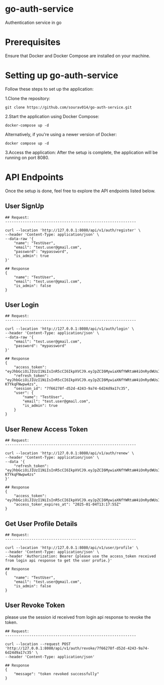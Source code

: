 # go-auth-service
Authentication service in go

# Prerequisites

Ensure that Docker and Docker Compose are installed on your machine.

# Setting up go-auth-service

Follow these steps to set up the application:

1.Clone the repository:
```
git clone https://github.com/sourav014/go-auth-service.git
```
2.Start the application using Docker Compose:
```
docker-compose up -d
```
Alternatively, if you're using a newer version of Docker:
```
docker compose up -d
```
3.Access the application: After the setup is complete, the application will be running on port 8080.

# API Endpoints

Once the setup is done, feel free to explore the API endpoints listed below.

## User SignUp
```
## Request:
------------------------------------------------------------

curl --location 'http://127.0.0.1:8080/api/v1/auth/register' \
--header 'Content-Type: application/json' \
--data-raw '{
    "name": "TestUser",
    "email": "test.user@gmail.com",
    "password": "mypassword",
    "is_admin": true
}'

## Response
{
    "name": "TestUser",
    "email": "test.user@gmail.com",
    "is_admin": false
}

```

## User Login
```
## Request:
------------------------------------------------------------

curl --location 'http://127.0.0.1:8080/api/v1/auth/login' \
--header 'Content-Type: application/json' \
--data-raw '{
    "email": "test.user@gmail.com",
    "password": "mypassword"
}'

## Response
{
    "access_token": "eyJhbGciOiJIUzI1NiIsInR5cCI6IkpXVCJ9.eyJpZCI6MywiaXNfYWRtaW4iOnRydWUsImV4cCI6MTczNTk5NjYwOCwiaWF0IjoxNzM1OTk1NzA4LCJqdGkiOiJhNWM1MzY4OC0yMGI0LTQ3YmMtOWRlOS0yNjEwODFlNTI4ODMifQ.Ks_roRCgxGzvpgk2c51sV6b8aKb0AnKbfXl14MNeuP0",
    "refresh_token": "eyJhbGciOiJIUzI1NiIsInR5cCI6IkpXVCJ9.eyJpZCI6MywiaXNfYWRtaW4iOnRydWUsImV4cCI6MTczNjA4MjEwOCwiaWF0IjoxNzM1OTk1NzA4LCJqdGkiOiI3ZjY2Mjc4Zi1kNTJkLTQyNDMtOWE3NC02ZDI0ZDlhMTdjMzUifQ.TT_DgUucBHDBxTTZvtcdiBFkzb2jg-KTYkqFNwpw4zs",
    "session_id": "7f66278f-d52d-4243-9a74-6d24d9a17c35",
    "user": {
        "name": "TestUser",
        "email": "test.user@gmail.com",
        "is_admin": true
    }
}

```

## User Renew Access Token
```
## Request:
------------------------------------------------------------

curl --location 'http://127.0.0.1:8080/api/v1/auth/renew' \
--header 'Content-Type: application/json' \
--data '{
    "refresh_token": "eyJhbGciOiJIUzI1NiIsInR5cCI6IkpXVCJ9.eyJpZCI6MywiaXNfYWRtaW4iOnRydWUsImV4cCI6MTczNjA4MjEwOCwiaWF0IjoxNzM1OTk1NzA4LCJqdGkiOiI3ZjY2Mjc4Zi1kNTJkLTQyNDMtOWE3NC02ZDI0ZDlhMTdjMzUifQ.TT_DgUucBHDBxTTZvtcdiBFkzb2jg-KTYkqFNwpw4zs"
}'

## Response
{
    "access_token": "eyJhbGciOiJIUzI1NiIsInR5cCI6IkpXVCJ9.eyJpZCI6MywiaXNfYWRtaW4iOnRydWUsImV4cCI6MTczNTk5NjY3NSwiaWF0IjoxNzM1OTk1Nzc1LCJqdGkiOiJlODRiNTI2ZS05NTZjLTQ2MDMtYThlOC02ZmYxYjdkMGE5ZjAifQ.dzrcrq_Ej07A4c1zFYbyTK7uc4JfuLH4FQ3kRhnlX3k",
    "access_toker_expires_at": "2025-01-04T13:17:55Z"
}

```

## Get User Profile Details
```
## Request:
------------------------------------------------------------

curl --location 'http://127.0.0.1:8080/api/v1/user/profile' \
--header 'Content-Type: application/json' \
--header 'Authorization: Bearer {please use the access_token received from login api response to get the user profie.}'

## Response
{
    "name": "TestUser",
    "email": "test.user@gmail.com",
    "is_admin": false
}

```

## User Revoke Token
please use the session id received from login api response to revoke the token.
```
## Request:
------------------------------------------------------------

curl --location --request POST 'http://127.0.0.1:8080/api/v1/auth/revoke/7f66278f-d52d-4243-9a74-6d24d9a17c35' \
--header 'Content-Type: application/json'

## Response
{
    "message": "token revoked successfully"
}

```

